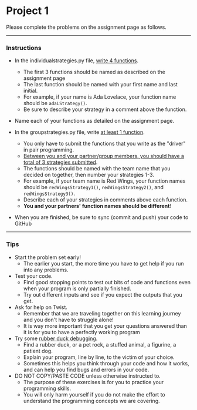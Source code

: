 # Project 1

Please complete the problems on the assignment page as follows.

---

### Instructions
- In the individualstrategies.py file, <ins>write 4 functions</ins>.
     - The first 3 functions should be named as described on the assignment page
     - The last function should be named with your first name and last initial. 
     - For example, if your name is Ada Lovelace, your function name should be `adaLStrategy()`.
     - Be sure to describe your strategy in a comment above the function.
- Name each of your functions as detailed on the assignment page.

- In the groupstrategies.py file, write <ins>at least 1 function</ins>.
     - You only have to submit the functions that you write as the "driver" in pair programming.
     - <ins>Between you and your partner/group members, you should have a total of 3 strategies submitted</ins>.
     - The functions should be named with the team name that you decided on together, then number your strategies 1-3. 
     - For example, if your team name is Red Wings, your function names should be `redWingsStrategy1()`,  `redWingsStrategy2()`, and `redWingsStrategy3()`.
     - Describe each of your strategies in comments above each function.
     - **You and your partners' function names should be different**!
- When you are finished, be sure to sync (commit and push) your code to GitHub

---

### Tips
- Start the problem set early!
    - The earlier you start, the more time you have to get help if you run into any 
    problems.
- Test your code. 
    - Find good stopping points to test out bits of code and
    functions even when your program is only partially finished. 
    - Try out different inputs and see if you expect the outputs that you get.
- Ask for help on Twist. 
    - Remember that we are traveling together on this 
    learning journey and you don't have to struggle alone!
    - It is way more important that you get your questions answered than it is
    for you to have a perfectly working program
- Try some [rubber duck debugging](https://rubberduckdebugging.com/).
    - Find a rubber duck, or a pet rock, a stuffed animal, a figurine, a patient dog.
    - Explain your program, line by line, to the victim of your choice.
    - Sometimes this helps you think through your code and how it works, and 
    can help you find bugs and errors in your code.
- DO NOT COPY/PASTE CODE unless otherwise instructed to.
    - The purpose of these exercises is for you to practice your programming skills.
    - You will only harm yourself if you do not make the effort to understand the
    programming concepts we are covering.
    
